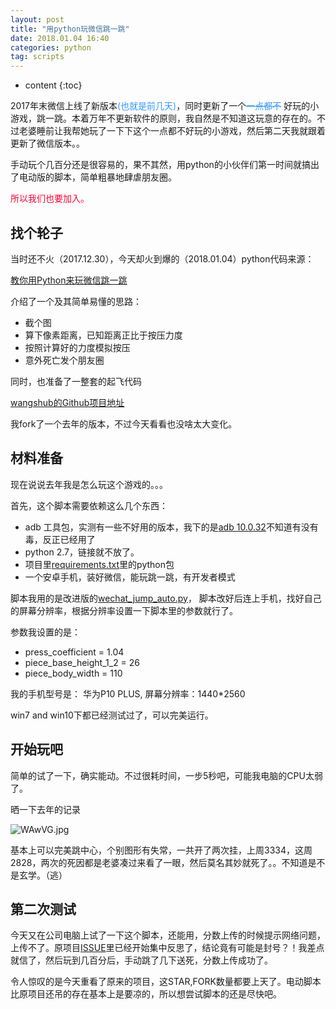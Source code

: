 ```yaml
---
layout: post
title: "用python玩微信跳一跳"
date: 2018.01.04 16:40
categories: python
tag: scripts
---
```

* content
{:toc}


2017年末微信上线了新版本<font color="#3399FF">(也就是前几天)</font>，同时更新了一个<font color="#3399FF"><del>一点都不</del></font> 好玩的小游戏，跳一跳。本着万年不更新软件的原则，我自然是不知道这玩意的存在的。不过老婆睡前让我帮她玩了一下下这个一点都不好玩的小游戏，然后第二天我就跟着更新了微信版本。。

手动玩个几百分还是很容易的，果不其然，用python的小伙伴们第一时间就搞出了电动版的脚本，简单粗暴地肆虐朋友圈。

<font color="#FF0033">所以我们也要加入。</font>

## 找个轮子

当时还不火（2017.12.30），今天却火到爆的（2018.01.04）python代码来源：

[教你用Python来玩微信跳一跳](https://zhuanlan.zhihu.com/p/32452473)

介绍了一个及其简单易懂的思路：

+ 截个图
+ 算下像素距离，已知距离正比于按压力度
+ 按照计算好的力度模拟按压
+ 意外死亡发个朋友圈

同时，也准备了一整套的起飞代码

[wangshub的Github项目地址](https://github.com/wangshub/wechat_jump_game)

我fork了一个去年的版本，不过今天看看也没啥太大变化。

## 材料准备

现在说说去年我是怎么玩这个游戏的。。。

首先，这个脚本需要依赖这么几个东西：

+ adb 工具包，实测有一些不好用的版本，我下的是[adb 10.0.32](http://ftp-idc.pconline.com.cn/7693126783c78c3af51339fad1873f9e/pub/download/201010/adb1.0.32.zip)不知道有没有毒，反正已经用了
+ python 2.7，链接就不放了。
+ 项目里[requirements.txt](https://github.com/wangshub/wechat_jump_game/blob/master/requirements.txt)里的python包
+ 一个安卓手机，装好微信，能玩跳一跳，有开发者模式

脚本我用的是改进版的[wechat_jump_auto.py](https://github.com/wangshub/wechat_jump_game/blob/master/wechat_jump_auto.py)，
脚本改好后连上手机，找好自己的屏幕分辨率，根据分辨率设置一下脚本里的参数就行了。

参数我设置的是：

+ press_coefficient = 1.04
+ piece_base_height_1_2 = 26
+ piece_body_width = 110

我的手机型号是： 华为P10 PLUS, 屏幕分辨率：1440*2560  <!--2018.01.22修改-->

win7 and win10下都已经测试过了，可以完美运行。

## 开始玩吧

简单的试了一下，确实能动。不过很耗时间，一步5秒吧，可能我电脑的CPU太弱了。

晒一下去年的记录

![WAwVG.jpg](https://s1.ax2x.com/2018/01/04/WAwVG.jpg)

基本上可以完美跳中心，个别图形有失常，一共开了两次挂，上周3334，这周2828，两次的死因都是老婆凑过来看了一眼，然后莫名其妙就死了。。不知道是不是玄学。（逃）

## 第二次测试

今天又在公司电脑上试了一下这个脚本，还能用，分数上传的时候提示网络问题，上传不了。原项目[ISSUE](https://github.com/wangshub/wechat_jump_game/issues?page=14&q=is%3Aissue+is%3Aopen)里已经开始集中反思了，结论竟有可能是封号？！我差点就信了，然后玩到几百分后，手动跳了几下送死，分数上传成功了。

令人惊叹的是今天重看了原来的项目，这STAR,FORK数量都要上天了。电动脚本比原项目还吊的存在基本上是要凉的，所以想尝试脚本的还是尽快吧。